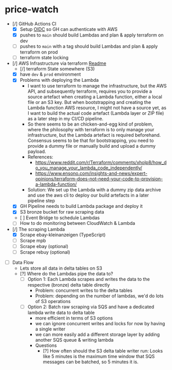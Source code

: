 # price-watch

- [/] GitHub Actions CI
  - [x] Setup [OIDC](https://docs.github.com/en/actions/deployment/security-hardening-your-deployments/configuring-openid-connect-in-amazon-web-services) so GH can authenticate with AWS
  - [x] pushes to `main` should build Lambdas and plan & apply terraform on dev
  - [ ] pushes to `main` with a tag should build Lambdas and plan & apply terraform on prod
  - [ ] terraform state locking
- [/] AWS Infrastructure via terraform [Readme](./terraform/README.md)
  - [/] terraform State somewhere (S3)
  - [x] have `dev` & `prod` environment
  - [x] Problems with deploying the Lambda
    - I want to use terraform to manage the infrastructure, but the AWS API, and subsequently terraform, requires you to provide a source artefact when creating a Lambda function, either a local file or an S3 key. But when bootstrapping and creating the Lambda function AWS resource, I might not have a source yet, as I want to build the actual code artefact (Lambda layer or ZIP file) as a later step in my CI/CD pipeline.
    - So there seems to be an chicken-and-egg kind of problem, where the philosophy with terraform is to only manage your infrastructure, but the Lambda artefact is required beforehand. Consensus seems to be that for bootstrapping, you need to provide a dummy file or manually build and upload a dummy payload.
    - References:
      - https://www.reddit.com/r/Terraform/comments/xholp8/how_do_you_manage_your_lambda_code_independently/
      - https://www.ensono.com/insights-and-news/expert-opinions/terraform-does-not-need-your-code-to-provision-a-lambda-function/
    - Solution: We set up the Lambda with a dummy zip data archive and use the aws cli to deploy our build artefacts in a later pipeline step
  - [x] GH Pipeline needs to build Lambda package and deploy it
  - [x] S3 bronze bucket for raw scraping data
  - [ ] Event Bridge to schedule Lambdas
  - [ ] How to do monitoring between CloudWatch & Lambda
- [/] The scraping Lambda
  - [x] Scrape ebay-kleinanzeigen (TypeScript)
  - [ ] Scrape mpb
  - [ ] Scrape ebay (optional)
  - [ ] Scrape rebuy (optional)
- [ ] Data Flow
  - Lets store all data in delta tables on S3
  - [?] Where do the Lambdas pipe the data to?
    - [ ] Option 1: Each Lambda scrapes and writes the data to the respective (bronze) delta table directly
      - Problem: concurrent writes to the delta tables
      - Problem: depending on the number of lambdas, we'd do lots of S3 operations
    - [ ] Option 2: Batch raw scraping via SQS and have a dedicated lambda write data to delta table
      - more efficient in terms of S3 options
      - we can ignore concurrent writes and locks for now by having a single writer
      - we can more easily add a different storage layer by adding another SQS queue & writing lambda
      - Questions
        - [?] How often should the S3 delta table writer run: Looks like 5 minutes is the maximum time window that SQS messages can be batched, so 5 minutes it is.
